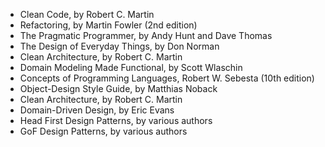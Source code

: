 
-   Clean Code, by Robert C. Martin
-   Refactoring, by Martin Fowler (2nd edition)
-   The Pragmatic Programmer, by Andy Hunt and Dave Thomas
-   The Design of Everyday Things, by Don Norman
-   Clean Architecture, by Robert C. Martin
-   Domain Modeling Made Functional, by Scott Wlaschin
-   Concepts of Programming Languages, Robert W. Sebesta (10th edition)
-   Object-Design Style Guide, by Matthias Noback
-   Clean Architecture, by Robert C. Martin
-   Domain-Driven Design, by Eric Evans
-   Head First Design Patterns, by various authors
-   GoF Design Patterns, by various authors
<!--stackedit_data:
eyJoaXN0b3J5IjpbMjEzMjczNzc0OSwtMTc0NTUyNTU4Ml19
-->